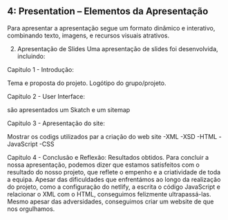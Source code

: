 
## 4: Presentation – Elementos da Apresentação
Para apresentar a apresentação segue um formato dinâmico e interativo, combinando texto, imagens, e recursos visuais atrativos.

2. Apresentação de Slides
Uma apresentação de slides foi desenvolvida, incluindo:

Capitulo 1 - Introdução:

Tema e proposta do projeto.
Logótipo do grupo/projeto.

Capitulo 2 - User Interface:

são apresentados um Skatch e um sitemap

Capitulo 3 - Apresentação do site:

Mostrar os codigs utilizados par a criação do web site
-XML
-XSD
-HTML
-JavaScript
-CSS

Capitulo 4 - Conclusão e Reflexão:
Resultados obtidos.
Para concluir a nossa apresentação, podemos dizer que estamos satisfeitos com o resultado do nosso projeto, que reflete o empenho e a criatividade de toda a equipa. Apesar das dificuldades que enfrentámos ao longo da realização do projeto, como a configuração do netlify, a escrita o código JavaScript e relacionar o XML com o HTML, conseguimos felizmente ultrapassá-las. Mesmo apesar das adversidades, conseguimos criar um website de que nos orgulhamos. 